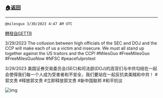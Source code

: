 ###  [:house:返回](README.md)
---


`@milesguo 3/30/2023 4:47 AM UTC`

[轉發自GETTR](https://gettr.com/post/p2cyg9a5813)

3/29/2023 The collusion between high officials of the SEC and DOJ and the CCP will make each of us a victim and insecure. We must all stand up together against the US traitors and the CCP!
#MilesGuo #FreeMilesGuo #FreeMilesGuoNow #NFSC #peacefulprotest

3/29/2023 美国证券交易委员会(SEC)和司法部(DOJ)的高官们与中共勾结在一起会使得我们每一个人成为受害者和不安全，我们要站在一起反抗卖美贼和中共！
#郭文贵 #释放郭文贵 #立即释放郭文贵 #新中国联邦 #和平抗议


![img](https://media.gettr.com/group8/getter/2023/03/30/04/1521de27-bec6-15d6-c57b-7721338fa10a/out.jpg)
